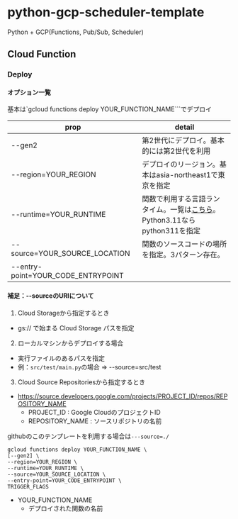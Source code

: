 # python-gcp-scheduler-template
Python + GCP(Functions, Pub/Sub, Scheduler)

## Cloud Function

### Deploy

#### オプション一覧

基本は`gcloud functions deploy YOUR_FUNCTION_NAME```でデプロイ

|prop|detail|
|--|--|
|--gen2 |第2世代にデプロイ。基本的には第2世代を利用|
|--region=YOUR_REGION|デプロイのリージョン。基本はasia-northeast1で東京を指定|
|--runtime=YOUR_RUNTIME|関数で利用する言語ランタイム。一覧は[こちら](https://cloud.google.com/functions/docs/concepts/execution-environment?hl=ja#runtimes)。Python3.11ならpython311を指定|
|--source=YOUR_SOURCE_LOCATION|関数のソースコードの場所を指定。3パターン存在。|
|--entry-point=YOUR_CODE_ENTRYPOINT||

#### 補足：--sourceのURIについて

1. Cloud Storageから指定するとき
  - gs:// で始まる Cloud Storage パスを指定
2. ローカルマシンからデプロイする場合
  - 実行ファイルのあるパスを指定
  - 例：`src/test/main.py`の場合 => --source=src/test
3. Cloud Source Repositoriesから指定するとき
  - https://source.developers.google.com/projects/PROJECT_ID/repos/REPOSITORY_NAME
    - PROJECT_ID : Google CloudのプロジェクトID
    - REPOSITORY_NAME : ソースリポジトリの名前
    
githubのこのテンプレートを利用する場合は`---source=./`

```console
gcloud functions deploy YOUR_FUNCTION_NAME \
[--gen2] \
--region=YOUR_REGION \
--runtime=YOUR_RUNTIME \
--source=YOUR_SOURCE_LOCATION \
--entry-point=YOUR_CODE_ENTRYPOINT \
TRIGGER_FLAGS
```


- YOUR_FUNCTION_NAME
  - デプロイされた関数の名前

